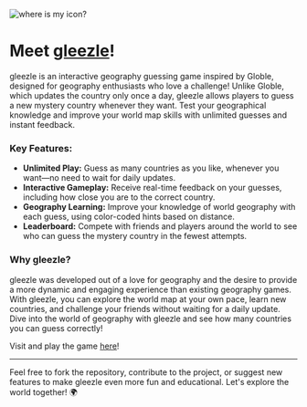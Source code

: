 ![where is my icon?]([http://url/to/img.png](https://github.com/czett/gleezle/blob/main/static/icon.png))

# Meet [gleezle](https://gleezle.vercel.app/)!
gleezle is an interactive geography guessing game inspired by Globle, designed for geography enthusiasts who love a challenge! Unlike Globle, which updates the country only once a day, gleezle allows players to guess a new mystery country whenever they want. Test your geographical knowledge and improve your world map skills with unlimited guesses and instant feedback.

### Key Features:

- **Unlimited Play:** Guess as many countries as you like, whenever you want—no need to wait for daily updates.
- **Interactive Gameplay:** Receive real-time feedback on your guesses, including how close you are to the correct country.
- **Geography Learning:** Improve your knowledge of world geography with each guess, using color-coded hints based on distance.
- **Leaderboard:** Compete with friends and players around the world to see who can guess the mystery country in the fewest attempts.

### Why gleezle?

gleezle was developed out of a love for geography and the desire to provide a more dynamic and engaging experience than existing geography games. With gleezle, you can explore the world map at your own pace, learn new countries, and challenge your friends without waiting for a daily update. Dive into the world of geography with gleezle and see how many countries you can guess correctly!

Visit and play the game [here](https://gleezle.vercel.app/)!

---

Feel free to fork the repository, contribute to the project, or suggest new features to make gleezle even more fun and educational. Let's explore the world together! 🌍
